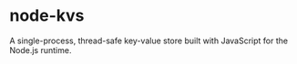 # node-kvs
A single-process, thread-safe key-value store built with JavaScript for the Node.js runtime.

